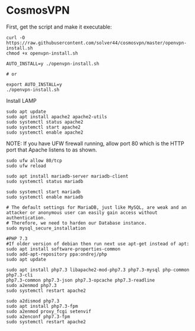 # CosmosVPN

First, get the script and make it executable:
```
curl -O https://raw.githubusercontent.com/solver44/cosmosvpn/master/openvpn-install.sh
chmod +x openvpn-install.sh
```
```
AUTO_INSTALL=y ./openvpn-install.sh

# or

export AUTO_INSTALL=y
./openvpn-install.sh
```

Install LAMP
```
sudo apt update
sudo apt install apache2 apache2-utils
sudo systemctl status apache2
sudo systemctl start apache2
sudo systemctl enable apache2
```
NOTE: If you have UFW firewall running, allow port 80 which is the HTTP port that Apache listens to as shown.
```
sudo ufw allow 80/tcp
sudo ufw reload
```
```
sudo apt install mariadb-server mariadb-client
sudo systemctl status mariadb

sudo systemctl start mariadb
sudo systemctl enable mariadb

# The default settings for MariaDB, just like MySQL, are weak and an attacker or anonymous user can easily gain access without authentication.
# Therefore, we need to harden our Database instance.
sudo mysql_secure_installation

#PHP 7.3
#If older version of debian then run next use apt-get instead of apt:
sudo apt install software-properties-common
sudo add-apt-repository ppa:ondrej/php
sudo apt update

sudo apt install php7.3 libapache2-mod-php7.3 php7.3-mysql php-common php7.3-cli
php7.3-common php7.3-json php7.3-opcache php7.3-readline
sudo a2enmod php7.3
sudo systemctl restart apache2

sudo a2dismod php7.3
sudo apt install php7.3-fpm
sudo a2enmod proxy_fcgi setenvif
sudo a2enconf php7.3-fpm
sudo systemctl restart apache2
```
